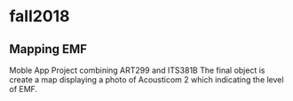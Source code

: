 # fall2018
## Mapping EMF
Moble App Project combining ART299 and ITS381B
The final object is create a map displaying a photo of Acousticom 2 which indicating the level of EMF.
